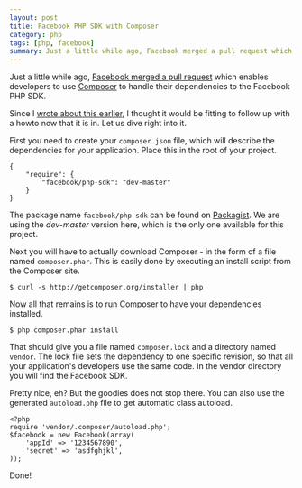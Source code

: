 ```yaml
---
layout: post
title: Facebook PHP SDK with Composer
category: php
tags: [php, facebook]
summary: Just a little while ago, Facebook merged a pull request which enables developers to use Composer to handle their dependencies to the Facebook PHP SDK. Since I wrote about this earlier, I thought it would be fitting to follow up with a howto now that it is in. Let us dive right into it.
---
```

Just a little while ago, [Facebook merged a pull request](https://github.com/facebook/facebook-php-sdk/pull/12#issuecomment-4547036) which enables developers to use [Composer](http://getcomposer.org/) to handle their dependencies to the Facebook PHP SDK.

Since I [wrote about this earlier](http://vvv.tobiassjosten.net/php/rally-for-php), I thought it would be fitting to follow up with a howto now that it is in. Let us dive right into it.

First you need to create your `composer.json` file, which will describe the dependencies for your application. Place this in the root of your project.

    {
        "require": {
            "facebook/php-sdk": "dev-master"
        }
    }

The package name `facebook/php-sdk` can be found on [Packagist](http://packagist.org/packages/facebook/php-sdk). We are using the *dev-master* version here, which is the only one available for this project.

Next you will have to actually download Composer - in the form of a file named `composer.phar`. This is easily done by executing an install script from the Composer site.

    $ curl -s http://getcomposer.org/installer | php

Now all that remains is to run Composer to have your dependencies installed.

    $ php composer.phar install

That should give you a file named `composer.lock` and a directory named `vendor`. The lock file sets the dependency to one specific revision, so that all your application's developers use the same code. In the vendor directory you will find the Facebook SDK.

Pretty nice, eh? But the goodies does not stop there. You can also use the generated `autoload.php` file to get automatic class autoload.

    <?php
    require 'vendor/.composer/autoload.php';
    $facebook = new Facebook(array(
        'appId' => '1234567890',
        'secret' => 'asdfghjkl',
    ));

Done!
